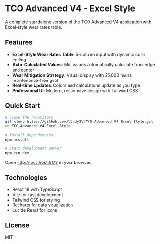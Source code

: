 # TCO Advanced V4 - Excel Style

A complete standalone version of the TCO Advanced V4 application with Excel-style wear rates table.

## Features

- **Excel-Style Wear Rates Table**: 5-column input with dynamic color coding
- **Auto-Calculated Values**: Mid values automatically calculate from edge and center
- **Wear Mitigation Strategy**: Visual display with 25,000 hours maintenance-free goal
- **Real-time Updates**: Colors and calculations update as you type
- **Professional UI**: Modern, responsive design with Tailwind CSS

## Quick Start

```bash
# Clone the repository
git clone https://github.com/Vlady3V/TCO-Advanced-V4-Excel-Style.git
cd TCO-Advanced-V4-Excel-Style

# Install dependencies
npm install

# Start development server
npm run dev
```

Open [http://localhost:5173](http://localhost:5173) in your browser.

## Technologies

- React 18 with TypeScript
- Vite for fast development
- Tailwind CSS for styling
- Recharts for data visualization
- Lucide React for icons

## License

MIT